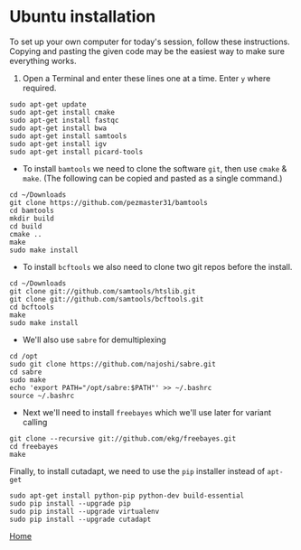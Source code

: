# Ubuntu installation

To set up your own computer for today's session, follow these instructions.
Copying and pasting the given code may be the easiest way to make sure everything works.

1. Open a Terminal and enter these lines one at a time. Enter `y` where required.

```
sudo apt-get update
sudo apt-get install cmake
sudo apt-get install fastqc
sudo apt-get install bwa
sudo apt-get install samtools
sudo apt-get install igv
sudo apt-get install picard-tools
```

- To install `bamtools` we need to clone the software `git`, then use `cmake` & `make`.
(The following can be copied and pasted as a single command.)

```
cd ~/Downloads
git clone https://github.com/pezmaster31/bamtools
cd bamtools
mkdir build
cd build
cmake ..
make
sudo make install
```

- To install `bcftools` we also need to clone two git repos before the install.

```
cd ~/Downloads
git clone git://github.com/samtools/htslib.git
git clone git://github.com/samtools/bcftools.git
cd bcftools
make
sudo make install
```

- We'll also use `sabre` for demultiplexing

```
cd /opt
sudo git clone https://github.com/najoshi/sabre.git
cd sabre
sudo make
echo 'export PATH="/opt/sabre:$PATH"' >> ~/.bashrc
source ~/.bashrc
```

- Next we'll need to install `freebayes` which we'll use later for variant calling

```
git clone --recursive git://github.com/ekg/freebayes.git
cd freebayes
make
```

Finally, to install cutadapt, we need to use the `pip` installer instead of `apt-get`

```
sudo apt-get install python-pip python-dev build-essential
sudo pip install --upgrade pip
sudo pip install --upgrade virtualenv
sudo pip install --upgrade cutadapt
```

[Home](../)
